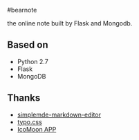 #bearnote

the online note built by Flask and Mongodb.



## Based on

 - Python 2.7
 - Flask
 - MongoDB

## Thanks

 - [simplemde-markdown-editor](https://github.com/NextStepWebs/simplemde-markdown-editor)
 - [typo.css](https://github.com/sofish/typo.css)
 - [IcoMoon APP](https://icomoon.io/app/)